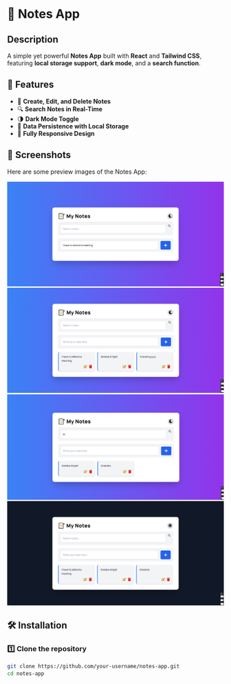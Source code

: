 # 📌 Notes App  

## Description  
A simple yet powerful **Notes App** built with **React** and **Tailwind CSS**, featuring **local storage support**, **dark mode**, and a **search function**.  

## 🚀 Features  
- 📝 **Create, Edit, and Delete Notes**  
- 🔍 **Search Notes in Real-Time**  
- 🌗 **Dark Mode Toggle**  
- 💾 **Data Persistence with Local Storage**  
- 📱 **Fully Responsive Design**  

## 📸 Screenshots  
Here are some preview images of the Notes App:  

![Screenshot 1](https://github.com/ItsMeAreebaAmjad/NotesApp-React/blob/main/image1.png)  
![Screenshot 2](https://github.com/ItsMeAreebaAmjad/NotesApp-React/blob/main/image2.png)  
![Screenshot 3](https://github.com/ItsMeAreebaAmjad/NotesApp-React/blob/main/image3.png)  
![Screenshot 4](https://github.com/ItsMeAreebaAmjad/NotesApp-React/blob/main/image4.png)
 

## 🛠️ Installation  

### 1️⃣ Clone the repository  
```bash
git clone https://github.com/your-username/notes-app.git
cd notes-app

